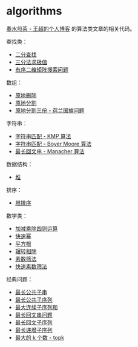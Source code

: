 algorithms
==========

[春水煎茶 - 王超的个人博客](https://writings.sh) 的算法类文章的相关代码。

查找类：

* [二分查找](https://writings.sh/post/algorithm-binary-search)
* [三分法求极值](https://writings.sh/post/algorithm-golden-search)
* [有序二维矩阵搜索问题](https://writings.sh/post/algorithm-search-sorted-2d-matrix)

数组：

* [原地删除](https://writings.sh/post/algorithm-inplace-operations-on-array#%E5%8E%9F%E5%9C%B0%E5%88%A0%E9%99%A4%E6%95%B0%E7%BB%84%E5%85%83%E7%B4%A0)
* [原地分割](https://writings.sh/post/algorithm-inplace-operations-on-array#%E5%8E%9F%E5%9C%B0%E5%88%86%E5%89%B2%E6%95%B0%E7%BB%84-%E4%B8%A4%E4%BB%BD)
* [原地分割三份 - 荷兰国旗问题](https://writings.sh/post/algorithm-inplace-operations-on-array#%E5%8E%9F%E5%9C%B0%E5%88%86%E5%89%B2%E6%95%B0%E7%BB%84-%E4%B8%89%E4%BB%BD)

字符串：

* [字符串匹配 - KMP 算法](https://writings.sh/post/algorithm-string-searching-kmp)
* [字符串匹配 - Boyer Moore 算法](https://writings.sh/post/algorithm-string-searching-boyer-moore)
* [最长回文串 - Manacher 算法](https://writings.sh/post/algorithm-longest-palindromic-substring#manacher-%E6%96%B9%E6%B3%95)

数据结构：

* [堆](https://writings.sh/post/data-structure-heap-and-common-problems)

排序：

* [堆排序](http://localhost:4000/post/data-structure-heap-and-common-problems#%E5%A0%86%E6%8E%92%E5%BA%8F)

数学类：

* [加减乘除四则运算](https://writings.sh/post/algorithm-basic-math-computations)
* [快速幂](https://writings.sh/post/algorithm-basic-math-computations#%E5%BF%AB%E9%80%9F%E5%B9%82)
* [平方根](https://writings.sh/post/algorithm-basic-math-computations#%E5%B9%B3%E6%96%B9%E6%A0%B9)
* [辗转相除](https://writings.sh/post/algorithm-number-theory)
* [素数筛法](https://writings.sh/post/algorithm-number-theory#%E5%9F%83%E6%8B%89%E6%89%98%E6%96%AF%E7%89%B9%E5%B0%BC%E7%B4%A0%E6%95%B0%E7%AD%9B%E6%B3%95)
* [快速素数筛法](https://writings.sh/post/algorithm-number-theory#%E5%BF%AB%E9%80%9F%E7%B4%A0%E6%95%B0%E7%AD%9B%E6%B3%95)

经典问题：

* [最长公共子串](https://writings.sh/post/algorithm-longest-common-substring-and-longest-common-subsequence)
* [最长公共子序列](https://writings.sh/post/algorithm-longest-common-substring-and-longest-common-subsequence#%E6%9C%80%E9%95%BF%E5%85%AC%E5%85%B1%E5%AD%90%E5%BA%8F%E5%88%97)
* [最大连续子序列和](https://writings.sh/post/algorithm-largest-sum-contiguous-subarray)
* [最长回文串问题](https://writings.sh/post/algorithm-longest-palindromic-substring)
* [最长回文子序列](https://writings.sh/post/algorithm-longest-palindromic-subsequence)
* [最长递增子序列](https://writings.sh/post/algorithm-longest-increasing-subsequence)
* [最大的 k 个数 - topk](https://writings.sh/post/algorithm-topk-and-median)
